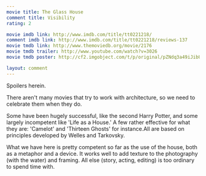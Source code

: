 ```yaml
---
movie title: The Glass House
comment title: Visibility
rating: 2

movie imdb link: http://www.imdb.com/title/tt0221218/
comment imdb link: http://www.imdb.com/title/tt0221218/reviews-137
movie tmdb link: http://www.themoviedb.org/movie/2176
movie tmdb trailer: http://www.youtube.com/watch?v=3026
movie tmdb poster: http://cf2.imgobject.com/t/p/original/pZNdq3a49iJibUIExhe3TXqHoDu.jpg

layout: comment
---
```


Spoilers herein.

There aren't many movies that try to work with architecture, so we need to celebrate them when they do.

Some have been hugely successful, like the second Harry Potter, and some largely incompetent like 'Life as a House.' A few rather effective for what they are: 'Camelot' and 'Thirteen Ghosts' for instance.All are based on principles developed by Welles and Tarkovsky.

What we have here is pretty competent so far as the use of the house, both as a metaphor and a device. It works well to add texture to the photography (with the water) and framing. All else (story, acting, editing) is too ordinary to spend time with.